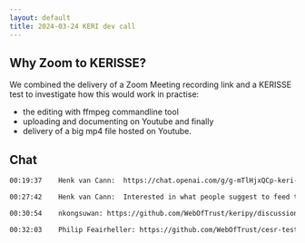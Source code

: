 ```yaml
---
layout: default
title: 2024-03-24 KERI dev call
---
```


## Why Zoom to KERISSE?
We combined the delivery of a Zoom Meeting recording link and a KERISSE test to investigate how this would work in practise:
- the editing with ffmpeg commandline tool
- uploading and documenting on Youtube and finally
- delivery of a big mp4 file hosted on Youtube.


<div className="youtube-video" data-youtubeid="YdUbd-AzXNE" data-starttime="0"></div>

## Chat

```txt
00:19:37	Henk van Cann:	https://chat.openai.com/g/g-mTlHjxQCp-keri-wizzard

00:27:42	Henk van Cann:	Interested in what people suggest to feed the chatGPT engine for new developers to learn from and be able to question it

00:30:54	nkongsuwan:	https://github.com/WebOfTrust/keripy/discussions/726

00:32:03	Philip Feairheller:	https://github.com/WebOfTrust/cesr-test-vectors
```